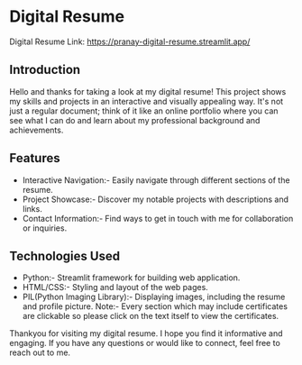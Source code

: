 # Digital Resume
Digital Resume Link: https://pranay-digital-resume.streamlit.app/

## Introduction
Hello and thanks for taking a look at my digital resume! This project shows my skills and projects in an interactive and visually appealing way.
It's not just a regular document; think of it like an online portfolio where you can see what I can do and learn about my professional background and achievements.

## Features
- Interactive Navigation:- Easily navigate through different sections of the resume.
- Project Showcase:- Discover my notable projects with descriptions and links.
- Contact Information:- Find ways to get in touch with me for collaboration or inquiries.

## Technologies Used
- Python:- Streamlit framework for building web application.
- HTML/CSS:- Styling and layout of the web pages.
- PIL(Python Imaging Library):- Displaying images, including the resume and profile picture.
Note:- Every section which may include certificates are clickable so please click on the text itself to view the certificates.

Thankyou for visiting my digital resume. I hope you find it informative and engaging.
If you have any questions or would like to connect, feel free to reach out to me.
